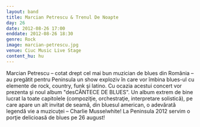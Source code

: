 ```yaml
---
layout: band
title: Marcian Petrescu & Trenul De Noapte
day: 26
date: 2012-08-26 17:00
enddate: 2012-08-26 18:30
genre: Rock
image: marcian-petrescu.jpg
venue: Ciuc Music Live Stage
content_hu: hu
---
```


Marcian Petrescu – cotat drept cel mai bun muzician de blues din România – au pregătit pentru Peninsula un show exploziv în care vor îmbina blues-ul cu elemente de rock, country, funk şi latino. Cu ocazia acestui concert vor prezenta şi noul album "desCÂNTECE DE BLUES". Un album extrem de bine lucrat la toate capitolele (compoziţie, orchestraţie, interpretare solistică), pe care apare un alt invitat de seamă, din bluesul american, o adevărată legendă vie a muzicuţei – Charlie Musselwhite! La Peninsula 2012 servim o porţie delicioasă de blues pe 26 august!  